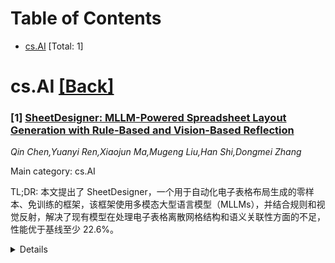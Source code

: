<div id=toc></div>

# Table of Contents

- [cs.AI](#cs.AI) [Total: 1]


<div id='cs.AI'></div>

# cs.AI [[Back]](#toc)

### [1] [SheetDesigner: MLLM-Powered Spreadsheet Layout Generation with Rule-Based and Vision-Based Reflection](https://arxiv.org/abs/2509.07473)
*Qin Chen,Yuanyi Ren,Xiaojun Ma,Mugeng Liu,Han Shi,Dongmei Zhang*

Main category: cs.AI

TL;DR: 本文提出了 SheetDesigner，一个用于自动化电子表格布局生成的零样本、免训练的框架，该框架使用多模态大型语言模型（MLLMs），并结合规则和视觉反射，解决了现有模型在处理电子表格离散网格结构和语义关联性方面的不足，性能优于基线至少 22.6%。


<details>
  <summary>Details</summary>
Motivation: 电子表格在数据中心任务中至关重要，但手动设计布局耗时耗力，因此急需自动化解决方案。现有自动化布局模型不适用于电子表格，因为它们忽略了电子表格离散的网格结构和相互关联的语义（如数据依赖和上下文链接）。

Method: 本文首先形式化了电子表格布局生成任务，并构建了一个包含 3,326 个电子表格的数据集和七个评估标准。然后，提出了 SheetDesigner，这是一个零样本、免训练的框架，使用多模态大型语言模型（MLLMs），结合规则和视觉反射来放置组件和填充内容。

Result: SheetDesigner 的性能比五个基线模型至少高出 22.6%。研究发现，MLLMs 通过视觉模态能很好地处理重叠和平衡，但在对齐方面表现不佳，这表明需要混合规则和视觉反射策略。

Conclusion: SheetDesigner 为电子表格布局生成提供了一个有效的自动化解决方案，利用 MLLMs 克服了现有方法的局限性，并实现了卓越的性能。研究还揭示了 MLLMs 在此任务中的优缺点，强调了混合策略的重要性。

Abstract: Spreadsheets are critical to data-centric tasks, with rich, structured
layouts that enable efficient information transmission. Given the time and
expertise required for manual spreadsheet layout design, there is an urgent
need for automated solutions. However, existing automated layout models are
ill-suited to spreadsheets, as they often (1) treat components as axis-aligned
rectangles with continuous coordinates, overlooking the inherently discrete,
grid-based structure of spreadsheets; and (2) neglect interrelated semantics,
such as data dependencies and contextual links, unique to spreadsheets. In this
paper, we first formalize the spreadsheet layout generation task, supported by
a seven-criterion evaluation protocol and a dataset of 3,326 spreadsheets. We
then introduce SheetDesigner, a zero-shot and training-free framework using
Multimodal Large Language Models (MLLMs) that combines rule and vision
reflection for component placement and content population. SheetDesigner
outperforms five baselines by at least 22.6\%. We further find that through
vision modality, MLLMs handle overlap and balance well but struggle with
alignment, necessitates hybrid rule and visual reflection strategies. Our codes
and data is available at Github.

</details>
